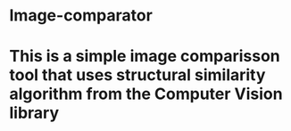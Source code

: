 ﻿# Image-comparator
# This is a simple image comparisson tool that uses structural similarity algorithm from the Computer Vision library
